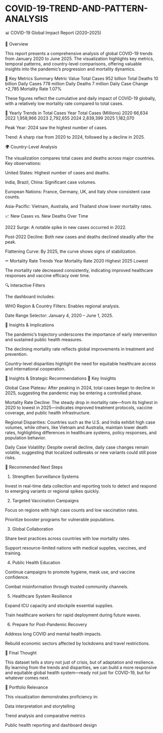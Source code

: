 # COVID-19-TREND-AND-PATTERN-ANALYSIS

📊 COVID-19 Global Impact Report (2020–2025)


🧩  Overview

This report presents a comprehensive analysis of global COVID-19 trends from January 2020 to June 2025. The visualization highlights key metrics, temporal patterns, and country-level comparisons, offering valuable insights into the pandemic’s progression and mortality dynamics.



📌 Key Metrics Summary
Metric	Value
Total Cases	952 billion
Total Deaths	10 billion
Daily Cases	778 million
Daily Deaths	7 million
Daily Case Change	+2,785
Mortality Rate	1.07%



These figures reflect the cumulative and daily impact of COVID-19 globally, with a relatively low mortality rate compared to total cases.



📅 Yearly Trends in Total Cases
Year	Total Cases (Millions)
2020	66,634
2022	1,958,966
2023	2,792,655
2024	2,839,399
2025	1,182,070



Peak Year: 2024 saw the highest number of cases.

Trend: A sharp rise from 2020 to 2024, followed by a decline in 2025.



🌍 Country-Level Analysis

The visualization compares total cases and deaths across major countries. Key observations:

United States: Highest number of cases and deaths.

India, Brazil, China: Significant case volumes.

European Nations: France, Germany, UK, and Italy show consistent case counts.

Asia-Pacific: Vietnam, Australia, and Thailand show lower mortality rates.



📈 New Cases vs. New Deaths Over Time

2022 Surge: A notable spike in new cases occurred in 2022.

Post-2022 Decline: Both new cases and deaths declined steadily after the peak.

Flattening Curve: By 2025, the curve shows signs of stabilization.



⚰️ Mortality Rate Trends
Year	Mortality Rate
2020	Highest
2025	Lowest



The mortality rate decreased consistently, indicating improved healthcare responses and vaccine efficacy over time.



🔍 Interactive Filters

The dashboard includes:

WHO Region & Country Filters: Enables regional analysis.

Date Range Selector: January 4, 2020 – June 1, 2025.



🧠 Insights & Implications

The pandemic’s trajectory underscores the importance of early intervention and sustained public health measures.

The declining mortality rate reflects global improvements in treatment and prevention.

Country-level disparities highlight the need for equitable healthcare access and international cooperation.



🔮 Insights & Strategic Recommendations
🧠 Key Insights

Global Case Plateau: After peaking in 2024, total cases began to decline in 2025, suggesting the pandemic may be entering a controlled phase.

Mortality Rate Decline: The steady drop in mortality rate—from its highest in 2020 to lowest in 2025—indicates improved treatment protocols, vaccine coverage, and public health infrastructure.

Regional Disparities: Countries such as the U.S. and India exhibit high case volumes, while others, like Vietnam and Australia, maintain lower death rates, highlighting differences in healthcare systems, policy responses, and population behavior.

Daily Case Volatility: Despite overall decline, daily case changes remain volatile, suggesting that localized outbreaks or new variants could still pose risks.



🚀 Recommended Next Steps
1. Strengthen Surveillance Systems

Invest in real-time data collection and reporting tools to detect and respond to emerging variants or regional spikes quickly.

2. Targeted Vaccination Campaigns

Focus on regions with high case counts and low vaccination rates.

Prioritize booster programs for vulnerable populations.

3. Global Collaboration

Share best practices across countries with low mortality rates.

Support resource-limited nations with medical supplies, vaccines, and training.

4. Public Health Education

Continue campaigns to promote hygiene, mask use, and vaccine confidence.

Combat misinformation through trusted community channels.

5. Healthcare System Resilience

Expand ICU capacity and stockpile essential supplies.

Train healthcare workers for rapid deployment during future waves.

6. Prepare for Post-Pandemic Recovery

Address long COVID and mental health impacts.

Rebuild economic sectors affected by lockdowns and travel restrictions.



🧭 Final Thought

This dataset tells a story not just of crisis, but of adaptation and resilience. By learning from the trends and disparities, we can build a more responsive and equitable global health system—ready not just for COVID-19, but for whatever comes next.



📁 Portfolio Relevance

This visualization demonstrates proficiency in:

Data interpretation and storytelling

Trend analysis and comparative metrics

Public health reporting and dashboard design


